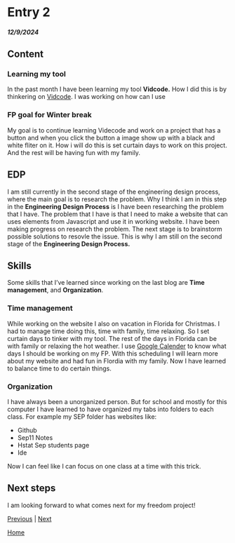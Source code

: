 # Entry 2
##### 12/9/2024

## Content

### Learning my tool
In the past month I have been learning my tool **Vidcode.** How I did this is by thinkering on [Vidcode](https://www.vidcode.com/project/intro). I was working on how can I use 

### FP goal for Winter break
My goal is to continue learning Videcode and work on a project that has a button and when you click the button a image show up with a black and white fliter on it. How i will do this is set curtain days to work on this project. And the rest will be having fun with my family.

## EDP
I am still currently in the second stage of the engineering design process, where the main goal is to research the problem. Why I think I am in this step in the **Engineering Design Process** is I have been researching the problem that I have. The problem that I have is that I need to make a website that can uses elements from Javascript and use it in working website. I have been making progress on research the problem. The next stage is to brainstorm possible solutions to resovle the issue. This is why I am still on the second stage of the **Engineering Design Process.**

## Skills
Some skills that I’ve learned since working on the last blog are **Time management**, and **Organization**.

### Time management
While working on the website I also on vacation in Florida for Christmas. I had to manage time doing this, time with family, time relaxing. So I set curtain days to tinker with my tool. The rest of the days in Florida can be with family or relaxing the hot weather. I use [Google Calender](https://calendar.google.com/calendar/u/0/r) to know what days I should be working on my FP. With this scheduling I will learn more about my website and had fun in Flordia with my family. Now I have learned to balance time to do certain things.

### Organization
I have always been a unorganized person. But for school and mostly for this computer I have learned to have organized my tabs into folders to each class. For example my SEP folder has websites like:

* Github
* Sep11 Notes
* Hstat Sep students page
* Ide

Now I can feel like I can focus on one class at a time with this trick.

## Next steps
I am looking forward to what comes next for my freedom project!

[Previous](entry01.md) | [Next](entry03.md)

[Home](../README.md)
